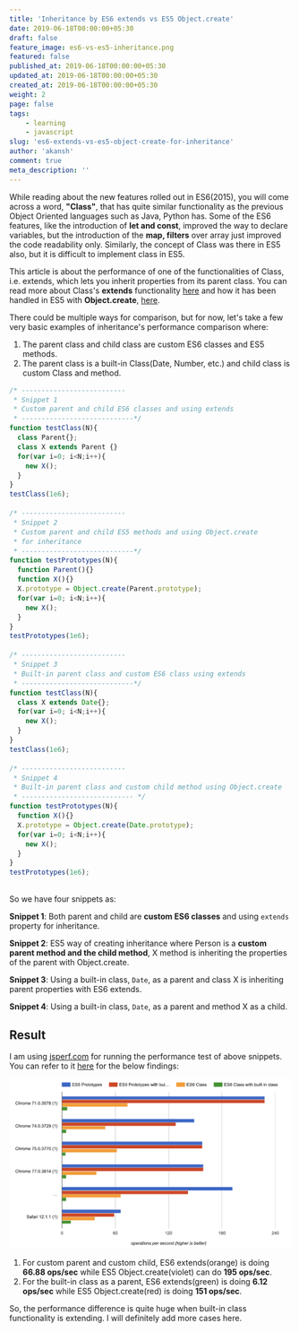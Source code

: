 ```yaml
---
title: 'Inheritance by ES6 extends vs ES5 Object.create'
date: 2019-06-18T00:00:00+05:30
draft: false
feature_image: es6-vs-es5-inheritance.png
featured: false
published_at: 2019-06-18T00:00:00+05:30
updated_at: 2019-06-18T00:00:00+05:30
created_at: 2019-06-18T00:00:00+05:30
weight: 2
page: false
tags: 
    - learning
    - javascript
slug: 'es6-extends-vs-es5-object-create-for-inheritance'
author: 'akansh'
comment: true
meta_description: ''
---
```


While reading about the new features rolled out in ES6(2015), you will come across a word, **"Class"**, that has quite similar functionality as the previous Object Oriented languages such as Java, Python has. Some of the ES6 features, like the introduction of **let and const**, improved the way to declare variables, but the introduction of the **map, filters** over array just improved the code readability only. Similarly, the concept of Class was there in ES5 also, but it is difficult to implement class in ES5. 

This article is about the performance of one of the functionalities of Class, i.e. extends, which lets you inherit properties from its parent class. You can read more about Class's **extends** functionality [here](https://scotch.io/tutorials/demystifying-es6-classes-and-prototypal-inheritance#toc-subclassing-in-es6) and how it has been handled in ES5 with **Object.create**, [here](https://medium.com/@dange.laxmikant/simplified-inheritance-in-js-es5-way-60b4ff19b008).

There could be multiple ways for comparison, but for now, let's take a few very basic examples of inheritance's performance comparison where: 
1. The parent class and child class are custom ES6 classes and ES5 methods.
2. The parent class is a built-in Class(Date, Number, etc.) and child class is custom Class and method.

```js
/* --------------------------
 * Snippet 1
 * Custom parent and child ES6 classes and using extends
 * ----------------------------*/
function testClass(N){
  class Parent{};
  class X extends Parent {}
  for(var i=0; i<N;i++){
    new X();
  }
}
testClass(1e6);

/* --------------------------
 * Snippet 2
 * Custom parent and child ES5 methods and using Object.create 
 * for inheritance
 * ----------------------------*/
function testPrototypes(N){
  function Parent(){}
  function X(){}
  X.prototype = Object.create(Parent.prototype);
  for(var i=0; i<N;i++){
    new X();
  }
}
testPrototypes(1e6);

/* --------------------------
 * Snippet 3
 * Built-in parent class and custom ES6 class using extends
 * ----------------------------*/
function testClass(N){
  class X extends Date{};
  for(var i=0; i<N;i++){
    new X();
  }
}
testClass(1e6);

/* --------------------------
 * Snippet 4
 * Built-in parent class and custom child method using Object.create
 * ---------------------------- */
function testPrototypes(N){
  function X(){}
  X.prototype = Object.create(Date.prototype);
  for(var i=0; i<N;i++){
    new X();
  }
}
testPrototypes(1e6);

```
<br>
So we have four snippets as: 

**Snippet 1**: Both parent and child are **custom ES6 classes** and using `extends` property for inheritance.

**Snippet 2**: ES5 way of creating inheritance where Person is a **custom parent method and the child method**, X method is inheriting the properties of the parent with Object.create.

**Snippet 3**: Using a built-in class, `Date`, as a parent and class X is inheriting parent properties with ES6 extends. 

**Snippet 4**: Using a built-in class, `Date`, as a parent and method X as a child.

## Result
I am using [jsperf.com](https://jsperf.com) for running the performance test of above snippets. You can refer to it [here](https://jsperf.com/es6-class-vs-es5-proto/) for the below findings:
 
![Performance result of ES6 extends vs ES5 Object.create for inheritance](es6-extends-vs-es5-object-create.png)

1. For custom parent and custom child, ES6 extends(orange) is doing **66.88 ops/sec** while ES5 Object.create(violet) can do **195 ops/sec**.
2. For the built-in class as a parent, ES6 extends(green) is doing **6.12 ops/sec** while ES5 Object.create(red) is doing **151 ops/sec**. 

So, the performance difference is quite huge when built-in class functionality is extending. I will definitely add more cases here. 
